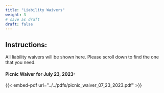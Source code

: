 ```yaml
---
title: "Liability Waivers"
weight: 3
# save as draft
draft: false
---
```


## Instructions:

All liability waivers will be shown here. Please scroll down to find the one that you need.

#### Picnic Waiver for July 23, 2023:

{{< embed-pdf url="../../pdfs/picnic_waiver_07_23_2023.pdf" >}}
